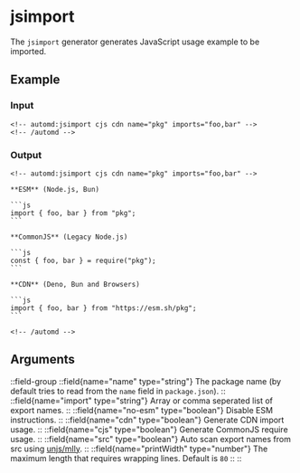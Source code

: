 # jsimport

The `jsimport` generator generates JavaScript usage example to be imported.

## Example

<!-- automd:example cjs cdn generator=jsimport name=pkg imports="foo,bar" -->

### Input

    <!-- automd:jsimport cjs cdn name="pkg" imports="foo,bar" -->
    <!-- /automd -->

### Output

    <!-- automd:jsimport cjs cdn name="pkg" imports="foo,bar" -->

    **ESM** (Node.js, Bun)

    ```js
    import { foo, bar } from "pkg";
    ```

    **CommonJS** (Legacy Node.js)

    ```js
    const { foo, bar } = require("pkg");
    ```

    **CDN** (Deno, Bun and Browsers)

    ```js
    import { foo, bar } from "https://esm.sh/pkg";
    ```

    <!-- /automd -->

<!-- /automd -->

## Arguments

::field-group
    ::field{name="name" type="string"}
    The package name (by default tries to read from the `name` field in `package.json`).
    ::
    ::field{name="import" type="string"}
    Array or comma seperated list of export names.
    ::
    ::field{name="no-esm" type="boolean"}
    Disable ESM instructions.
    ::
    ::field{name="cdn" type="boolean"}
    Generate CDN import usage.
    ::
    ::field{name="cjs" type="boolean"}
    Generate CommonJS require usage.
    ::
    ::field{name="src" type="boolean"}
    Auto scan export names from src using [unjs/mlly](https://mlly.unjs.io).
    ::
    ::field{name="printWidth" type="number"}
    The maximum length that requires wrapping lines. Default is `80`
    ::
::
